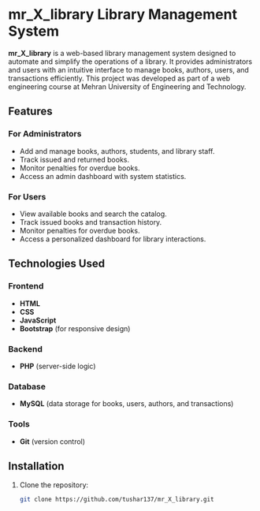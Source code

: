 # mr_X_library Library Management System

**mr_X_library** is a web-based library management system designed to automate and simplify the operations of a library. It provides administrators and users with an intuitive interface to manage books, authors, users, and transactions efficiently. This project was developed as part of a web engineering course at Mehran University of Engineering and Technology.

## Features

### For Administrators
- Add and manage books, authors, students, and library staff.
- Track issued and returned books.
- Monitor penalties for overdue books.
- Access an admin dashboard with system statistics.

### For Users
- View available books and search the catalog.
- Track issued books and transaction history.
- Monitor penalties for overdue books.
- Access a personalized dashboard for library interactions.

## Technologies Used

### Frontend
- **HTML**
- **CSS**
- **JavaScript**
- **Bootstrap** (for responsive design)

### Backend
- **PHP** (server-side logic)

### Database
- **MySQL** (data storage for books, users, authors, and transactions)

### Tools
- **Git** (version control)

## Installation

1. Clone the repository:
   ```bash
   git clone https://github.com/tushar137/mr_X_library.git
